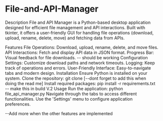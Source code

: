 # File-and-API-Manager
Description
File and API Manager is a Python-based desktop application designed for efficient file management and API interactions. Built with tkinter, it offers a user-friendly GUI for handling file operations (download, upload, rename, delete, move) and fetching data from APIs.

Features
File Operations: Download, upload, rename, delete, and move files.
API Interactions: Fetch and display API data in JSON format.
Progress Bar: Visual feedback for file downloads. -- should be working
Configuration Settings: Customize download paths and network timeouts.
Logging: Keep track of operations and errors.
User-Friendly Interface: Easy-to-navigate tabs and modern design.
Installation
Ensure Python is installed on your system.
Clone the repository: git clone [--dont forget to add this when doing the read me]
Install required packages: pip install -r requirements.txt -- make this in build V.2
Usage
Run the application: python file_api_manager.py
Navigate through the tabs to access different functionalities.
Use the 'Settings' menu to configure application preferences.



--Add more when the other features are implemented
